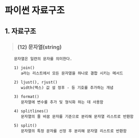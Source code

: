 # 파이썬 자료구조 

## 1. 자료구조
>   ### (12) 문자열(string)
        문자열은 일련의 문자를 의미한다.

        1) join()
           a라는 리스트에서 모든 문자열을 하나로 결합 시키는 메서드

        2) ljust(), rjust()
           width(맥스) 값 설 정후 - 등 기호를 추가하는 개념

        3) format()
           문자열에 변수를 추가 및 형식화 하는 데 사용함

        4) splitlines()
           문자열의 줄 바꿈 문자를 기준으로 분리해 문자열 리스트로 반환함
           
        5) split()
           문자열의 특정 문자를 선정 후 분리해 문자열 리스트로 반환함
